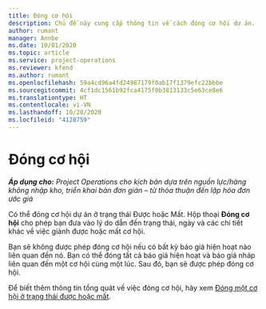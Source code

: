 ```yaml
---
title: Đóng cơ hội
description: Chủ đề này cung cấp thông tin về cách đóng cơ hội dự án.
author: rumant
manager: Annbe
ms.date: 10/01/2020
ms.topic: article
ms.service: project-operations
ms.reviewer: kfend
ms.author: rumant
ms.openlocfilehash: 59a4cd96a4fd24987179f0ab17f1379efc22bbbe
ms.sourcegitcommit: 4cf1dc1561b92fca4175f0b3813133c5e63ce8e6
ms.translationtype: HT
ms.contentlocale: vi-VN
ms.lasthandoff: 10/28/2020
ms.locfileid: "4128759"
---
```

# <a name="close-an-opportunity"></a>Đóng cơ hội

_**Áp dụng cho:** Project Operations cho kịch bản dựa trên nguồn lực/hàng không nhập kho, triển khai bản đơn giản – từ thỏa thuận đến lập hóa đơn ước giá_

Có thể đóng cơ hội dự án ở trạng thái Được hoặc Mất. Hộp thoại **Đóng cơ hội** cho phép bạn đưa vào lý do dẫn đến trạng thái, ngày và các chi tiết khác về việc giành được hoặc mất cơ hội.

Bạn sẽ không được phép đóng cơ hội nếu có bất kỳ báo giá hiện hoạt nào liên quan đến nó. Bạn có thể đóng tất cả báo giá hiện hoạt và báo giá nháp liên quan đến một cơ hội cùng một lúc. Sau đó, bạn sẽ được phép đóng cơ hội.

Để biết thêm thông tin tổng quát về việc đóng cơ hội, hãy xem [Đóng một cơ hội ở trạng thái được hoặc mất](https://docs.microsoft.com/dynamics365/sales-enterprise/close-opportunity-won-lost-sales).

